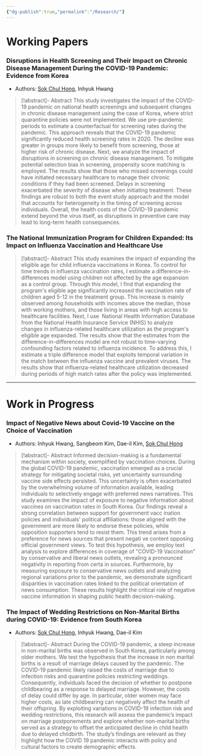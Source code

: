 ```yaml
---
{"dg-publish":true,"permalink":"/Research/"}
---
```


# Working Papers

### Disruptions in Health Screening and Their Impact on Chronic Disease Management During the COVID-19 Pandemic: Evidence from Korea

- Authors: [Sok Chul Hong](https://sites.google.com/site/sokchulhong/), Inhyuk Hwang

> [!abstract]- Abstract
> This study investigates the impact of the COVID-19 pandemic on national health screenings and subsequent changes in chronic disease management using the case of Korea, where strict quarantine policies were not implemented. We use pre-pandemic periods to estimate a counterfactual for screening rates during the pandemic. This approach reveals that the COVID-19 pandemic significantly reduced health screening rates in 2020. The decline was greater in groups more likely to benefit from screening, those at higher risk of chronic disease. Next, we analyze the impact of disruptions in screening on chronic disease management. To mitigate potential selection bias in screening, propensity score matching is employed. The results show that those who missed screenings could have initiated necessary healthcare to manage their chronic conditions if they had been screened. Delays in screening exacerbated the severity of disease when initiating treatment. These findings are robust to both the event study approach and the model that accounts for heterogeneity in the timing of screening across individuals. Overall, the health costs of the COVID-19 pandemic extend beyond the virus itself, as disruptions in preventive care may lead to long-term health consequences.

### The National Immunization Program for Children Expanded: Its Impact on Influenza Vaccination and Healthcare Use

> [!abstract]- Abstract
> This study examines the impact of expanding the eligible age for child influenza vaccinations in Korea. To control for time trends in influenza vaccination rates, I estimate a difference-in-differences model using children not affected by the age expansion as a control group. Through this model, I find that expanding the program's eligible age significantly increased the vaccination rate of children aged 5-12 in the treatment group. This increase is mainly observed among households with incomes above the median, those with working mothers, and those living in areas with high access to healthcare facilities. Next, I use  National Health Information Database from the National Health Insurance Service (NHIS) to analyze changes in influenza-related healthcare utilization as the program's eligible age expanded. The results show that the estimates from the difference-in-differences model are not robust to time-varying confounding factors related to influenza incidence. To address this, I estimate a triple difference model that exploits temporal variation in the match between the influenza vaccine and prevalent viruses. The results show that influenza-related healthcare utilization decreased during periods of high match rates after the policy was implemented.

---

# Work in Progress

### Impact of Negative News about Covid-19 Vaccine on the Choice of Vaccination

- Authors: Inhyuk Hwang, Sangbeom Kim, Dae-il Kim, [Sok Chul Hong](https://sites.google.com/site/sokchulhong/)

> [!abstract]- Abstract
> Informed decision-making is a fundamental mechanism within society, exemplified by vaccination choices. During the global COVID-19 pandemic, vaccination emerged as a crucial strategy for mitigating societal risks, yet uncertainty surrounding vaccine side effects persisted. This uncertainty is often exacerbated by the overwhelming volume of information available, leading individuals to selectively engage with preferred news narratives. This study examines the impact of exposure to negative information about vaccines on vaccination rates in South Korea. Our findings reveal a strong correlation between support for government vacc ination policies and individuals' political affiliations: those aligned with the government are more likely to endorse these policies, while opposition supporters tend to resist them. This trend arises from a preference for news sources that present negati ve content opposing official government views. To test this hypothesis, we employ text analysis to explore differences in coverage of "COVID-19 Vaccination" by conservative and liberal news outlets, revealing a pronounced negativity in reporting from certa in sources. Furthermore, by measuring exposure to conservative news outlets and analyzing regional variations prior to the pandemic, we demonstrate significant disparities in vaccination rates linked to the political orientation of news consumption. These results highlight the critical role of negative vaccine information in shaping public health decision-making.

### The Impact of Wedding Restrictions on Non-Marital Births during COVID-19: Evidence from South Korea

- Authors: [Sok Chul Hong](https://sites.google.com/site/sokchulhong/), Inhyuk Hwang, Dae-il Kim

> [!abstract]- Abstract
> During the COVID-19 pandemic, a steep increase in non-marital births was observed in South Korea, particularly among older mothers. We test the hypothesis that the increase in non marital births is a result of marriage delays caused by the pandemic. The COVID-19 pandemic likely raised the costs of marriage due to infection risks and quarantine policies restricting weddings. Consequently, individuals faced the decision of whether to postpone childbearing as a response to delayed marriage. However, the costs of delay could differ by age. In particular, older women may face higher costs, as late childbearing can negatively affect the health of their offspring. By exploiting variations in COVID-19 infection risk and wedding restrictions, this research will assess the pandemic’s impact on marriage postponements and explore whether non-marital births served as a strategy to offset the anticipated decline in child health due to delayed childbirth. The study’s findings are relevant as they highlight how the COVID 19 pandemic interacts with policy and cultural factors to create demographic effects.
